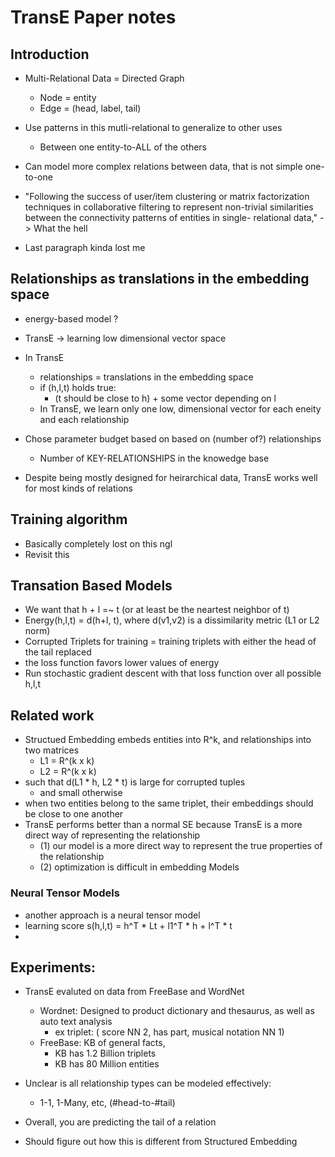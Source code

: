 # TransE Paper notes

## Introduction

- Multi-Relational Data = Directed Graph
    - Node = entity
    - Edge = (head, label, tail)

- Use patterns in this mutli-relational to generalize to other uses
    - Between one entity-to-ALL of the others
- Can model more complex relations between data, that is not simple one-to-one


- "Following the success of user/item clustering or matrix factorization techniques in collaborative
filtering to represent non-trivial similarities between the connectivity patterns of entities in single-
relational data," -> What the hell

- Last paragraph kinda lost me

## Relationships as translations in the embedding space

- energy-based model ?
- TransE -> learning low dimensional vector space
- In TransE 
    - relationships = translations in the embedding space
    - if (h,l,t) holds true:
        - (t should be close to h) + some vector depending on l
    - In TransE, we learn only one low, dimensional vector for each eneity and each relationship
- Chose parameter budget based on based on (number of?) relationships
    - Number of KEY-RELATIONSHIPS in the knowedge base

- Despite being mostly designed for heirarchical data, TransE works well for most kinds of relations

## Training algorithm
- Basically completely lost on this ngl
- Revisit this


## Transation Based Models

- We want that h + l =~ t (or at least be the neartest neighbor of t)
- Energy(h,l,t) = d(h+l, t), where d(v1,v2) is a dissimilarity metric (L1 or L2 norm)
- Corrupted Triplets for training = training triplets with either the head of the tail replaced
- the loss function favors lower values of energy
- Run stochastic gradient descent with that loss function over all possible h,l,t


## Related work
- Structued Embedding embeds entities into R^k, and relationships into two matrices
    - L1 = R^(k x k)
    - L2 = R^(k x k)
- such that d(L1 * h, L2 * t) is large for corrupted tuples
    - and small otherwise
- when two entities belong to the same triplet, their embeddings should be close to one another
- TransE performs better than a normal SE because TransE is a more direct way of representing the relationship
    - (1) our model is a more direct way to represent the true properties of the relationship
    - (2) optimization is difficult in embedding Models


### Neural Tensor Models
- another approach is a neural tensor model
- learning score s(h,l,t) = h^T * Lt + l1^T * h + l^T * t
- 

## Experiments:
- TransE evaluted on data from FreeBase and WordNet
    - Wordnet: Designed to product dictionary and thesaurus, as well as auto text analysis
        - ex triplet: ( score NN 2, has part, musical notation NN 1)
    - FreeBase: KB of general facts,
        - KB has 1.2 Billion triplets
        - KB has 80 Million entities

- Unclear is all relationship types can be modeled effectively:
    - 1-1, 1-Many, etc, (#head-to-#tail)

- Overall, you are predicting the tail of a relation
- Should figure out how this is different from Structured Embedding
